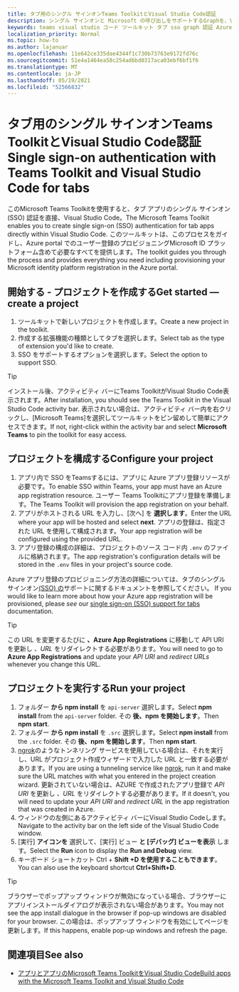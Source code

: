 ```yaml
---
title: タブ用のシングル サインオンTeams ToolkitとVisual Studio Code認証
description: シングル サインオンと Microsoft の呼び出しをサポートするGraphを、Visual Studio CodeでMicrosoft Teams Toolkit
keywords: teams visual studio コード ツールキット タブ sso graph 認証 Azure IDENTITY プラットフォーム
localization_priority: Normal
ms.topic: how-to
ms.author: lajanuar
ms.openlocfilehash: 11e642ce335dae4344f1c730b73763e9172fd76c
ms.sourcegitcommit: 51e4a1464ea58c254ad6bd0317aca03ebf6bf1f6
ms.translationtype: MT
ms.contentlocale: ja-JP
ms.lasthandoff: 05/19/2021
ms.locfileid: "52566832"
---
```

# <a name="single-sign-on-authentication-with-teams-toolkit-and-visual-studio-code-for-tabs"></a><span data-ttu-id="f5189-104">タブ用のシングル サインオンTeams ToolkitとVisual Studio Code認証</span><span class="sxs-lookup"><span data-stu-id="f5189-104">Single sign-on authentication with Teams Toolkit and Visual Studio Code for tabs</span></span>

<span data-ttu-id="f5189-105">このMicrosoft Teams Toolkitを使用すると、タブ アプリのシングル サインオン (SSO) 認証を直接、Visual Studio Code。</span><span class="sxs-lookup"><span data-stu-id="f5189-105">The Microsoft Teams Toolkit enables you to create single sign-on (SSO) authentication  for tab apps directly within Visual Studio Code.</span></span> <span data-ttu-id="f5189-106">このツールキットは、このプロセスをガイドし、Azure portal でのユーザー登録のプロビジョニングMicrosoft ID プラットフォーム含めて必要なすべてを提供します。</span><span class="sxs-lookup"><span data-stu-id="f5189-106">The toolkit guides you through the process and provides everything you need including provisioning your Microsoft identity platform registration in the Azure portal.</span></span>

## <a name="get-started--create-a-project"></a><span data-ttu-id="f5189-107">開始する - プロジェクトを作成する</span><span class="sxs-lookup"><span data-stu-id="f5189-107">Get started — create a project</span></span>

1. <span data-ttu-id="f5189-108">ツールキットで新しいプロジェクトを作成します。</span><span class="sxs-lookup"><span data-stu-id="f5189-108">Create a new project in the toolkit.</span></span>
1. <span data-ttu-id="f5189-109">作成する拡張機能の種類としてタブを選択します。</span><span class="sxs-lookup"><span data-stu-id="f5189-109">Select tab as the type of extension you'd like to create.</span></span>
1. <span data-ttu-id="f5189-110">SSO をサポートするオプションを選択します。</span><span class="sxs-lookup"><span data-stu-id="f5189-110">Select the option to support SSO.</span></span>

> [!TIP]
> <span data-ttu-id="f5189-111">インストール後、アクティビティ バーにTeams ToolkitがVisual Studio Code表示されます。</span><span class="sxs-lookup"><span data-stu-id="f5189-111">After installation, you should see the Teams Toolkit in the Visual Studio Code activity bar.</span></span> <span data-ttu-id="f5189-112">表示されない場合は、アクティビティ バー内を右クリックし、[Microsoft Teams]を選択してツールキットをピン留めして簡単にアクセスできます。</span><span class="sxs-lookup"><span data-stu-id="f5189-112">If not, right-click within the activity bar and select **Microsoft Teams** to pin the toolkit for easy access.</span></span>

## <a name="configure-your-project"></a><span data-ttu-id="f5189-113">プロジェクトを構成する</span><span class="sxs-lookup"><span data-stu-id="f5189-113">Configure your project</span></span>

1. <span data-ttu-id="f5189-114">アプリ内で SSO をTeamsするには、アプリに Azure アプリ登録リソースが必要です。</span><span class="sxs-lookup"><span data-stu-id="f5189-114">To enable SSO within Teams, your app must have an Azure app registration resource.</span></span> <span data-ttu-id="f5189-115">ユーザー Teams Toolkitにアプリ登録を準備します。</span><span class="sxs-lookup"><span data-stu-id="f5189-115">The Teams Toolkit will provision the app registration on your behalf.</span></span>
1. <span data-ttu-id="f5189-116">アプリがホストされる URL を入力し、[次へ] を **選択します**。</span><span class="sxs-lookup"><span data-stu-id="f5189-116">Enter the URL where your app will be hosted and select **next**.</span></span> <span data-ttu-id="f5189-117">アプリの登録は、指定された URL を使用して構成されます。</span><span class="sxs-lookup"><span data-stu-id="f5189-117">Your app registration will be configured using the provided URL.</span></span>
1. <span data-ttu-id="f5189-118">アプリ登録の構成の詳細は、プロジェクトのソース コード内 `.env` のファイルに格納されます。</span><span class="sxs-lookup"><span data-stu-id="f5189-118">The app registration's configuration details will be stored in the `.env` files in your project's source code.</span></span>

<span data-ttu-id="f5189-119">Azure アプリ登録のプロビジョニング方法の詳細については、タブのシングル サインオン[(SSO) の](../tabs/how-to/authentication/auth-aad-sso.md)サポートに関するドキュメントを参照してください。 </span><span class="sxs-lookup"><span data-stu-id="f5189-119">If you would like to learn more about how your Azure app registration will be provisioned, please _see_  our [single sign-on (SSO) support for tabs](../tabs/how-to/authentication/auth-aad-sso.md) documentation.</span></span>

> [!TIP]
> <span data-ttu-id="f5189-120">この URL を変更するたびに **、Azure App Registrations** に移動して API URI を更新し *、URL* をリダイレクトする必要があります。</span><span class="sxs-lookup"><span data-stu-id="f5189-120">You will need to go to **Azure App Registrations** and update your *API URI* and *redirect URLs* whenever you change this URL.</span></span>

## <a name="run-your-project"></a><span data-ttu-id="f5189-121">プロジェクトを実行する</span><span class="sxs-lookup"><span data-stu-id="f5189-121">Run your project</span></span>

1. <span data-ttu-id="f5189-122">フォルダー **から npm install** を `api-server` 選択します。</span><span class="sxs-lookup"><span data-stu-id="f5189-122">Select **npm install** from the `api-server` folder.</span></span> <span data-ttu-id="f5189-123">その **後、npm を開始します**。</span><span class="sxs-lookup"><span data-stu-id="f5189-123">Then **npm start**.</span></span>
1. <span data-ttu-id="f5189-124">フォルダー **から npm install** を `.src` 選択します。</span><span class="sxs-lookup"><span data-stu-id="f5189-124">Select **npm install** from the `.src` folder.</span></span> <span data-ttu-id="f5189-125">その **後、npm を開始します**。</span><span class="sxs-lookup"><span data-stu-id="f5189-125">Then **npm start**.</span></span>
1. <span data-ttu-id="f5189-126">[ngrok](https://ngrok.com/)のようなトンネリング サービスを使用している場合は、それを実行し、URL がプロジェクト作成ウィザードで入力した URL と一致する必要があります。</span><span class="sxs-lookup"><span data-stu-id="f5189-126">If you are using a tunneling service like [ngrok](https://ngrok.com/), run it and make sure the URL matches with what you entered in the project creation wizard.</span></span> <span data-ttu-id="f5189-127">更新されていない場合は、AZURE で作成されたアプリ登録で _API URI_ を更新し _、URL_ をリダイレクトする必要があります。</span><span class="sxs-lookup"><span data-stu-id="f5189-127">If it doesn't, you will need to update your _API URI_ and _redirect URL_ in the app registration that was created in Azure.</span></span>
1. <span data-ttu-id="f5189-128">ウィンドウの左側にあるアクティビティ バーにVisual Studio Codeします。</span><span class="sxs-lookup"><span data-stu-id="f5189-128">Navigate to the activity bar on the left side of the Visual Studio Code window.</span></span>
1. <span data-ttu-id="f5189-129">[実行] **アイコンを** 選択して、[実行] ビュー **と [デバッグ] ビューを表示** します。</span><span class="sxs-lookup"><span data-stu-id="f5189-129">Select the **Run** icon to display the **Run and Debug** view.</span></span>
1. <span data-ttu-id="f5189-130">キーボード ショートカット Ctrl + **Shift +D を使用することもできます**。</span><span class="sxs-lookup"><span data-stu-id="f5189-130">You can also use the keyboard shortcut **Ctrl+Shift+D**.</span></span>

> [!TIP]
> <span data-ttu-id="f5189-131">ブラウザーでポップアップ ウィンドウが無効になっている場合、ブラウザーにアプリインストールダイアログが表示されない場合があります。</span><span class="sxs-lookup"><span data-stu-id="f5189-131">You may not see the app install dialogue in the browser if pop-up windows are disabled for your browser.</span></span> <span data-ttu-id="f5189-132">この場合は、ポップアップ ウィンドウを有効にしてページを更新します。</span><span class="sxs-lookup"><span data-stu-id="f5189-132">If this happens, enable pop-up windows and refresh the page.</span></span>

## <a name="see-also"></a><span data-ttu-id="f5189-133">関連項目</span><span class="sxs-lookup"><span data-stu-id="f5189-133">See also</span></span>

- [<span data-ttu-id="f5189-134">アプリとアプリのMicrosoft Teams ToolkitをVisual Studio Code</span><span class="sxs-lookup"><span data-stu-id="f5189-134">Build apps with the Microsoft Teams Toolkit and Visual Studio Code</span></span>](visual-studio-code-overview.md)
